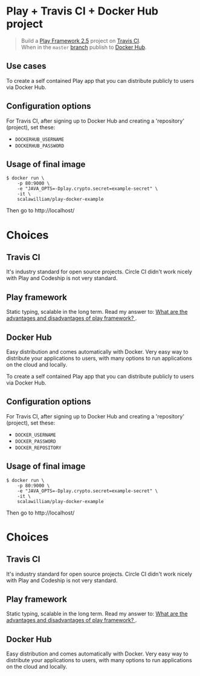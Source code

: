 # Play + Travis CI + Docker Hub project

> Build a [Play Framework 2.5](https://www.playframework.com/documentation/2.5.x/ScalaHome) project on [Travis CI](https://travis-ci.org/).
<br>When in the `master` [branch](https://help.github.com/articles/github-glossary/#branch) 
publish to [Docker Hub](https://hub.docker.com/).

## Use cases

To create a self contained Play app that you can distribute publicly to users via Docker Hub.

## Configuration options

For Travis CI, after signing up to Docker Hub and creating a 'repository' (project), set these:
* `DOCKERHUB_USERNAME`
* `DOCKERHUB_PASSWORD`

## Usage of final image

```
$ docker run \
    -p 80:9000 \
    -e "JAVA_OPTS=-Dplay.crypto.secret=example-secret" \
    -it \
    scalawilliam/play-docker-example 
```

Then go to http://localhost/

# Choices

## Travis CI
It's industry standard for open source projects. Circle CI didn't work nicely with Play and Codeship is not very standard.

## Play framework
Static typing, scalable in the long term. Read my answer to: [What are the advantages and disadvantages of play framework?
](https://www.quora.com/What-are-the-advantages-and-disadvantages-of-play-framework/answer/William-Narmontas).

## Docker Hub
Easy distribution and comes automatically with Docker. Very easy way to distribute your applications to users,
with many options to run applications on the cloud and locally.

To create a self contained Play app that you can distribute publicly to users via Docker Hub.

## Configuration options

For Travis CI, after signing up to Docker Hub and creating a 'repository' (project), set these:
* `DOCKER_USERNAME`
* `DOCKER_PASSWORD`
* `DOCKER_REPOSITORY`

## Usage of final image

```
$ docker run \
    -p 80:9000 \
    -e "JAVA_OPTS=-Dplay.crypto.secret=example-secret" \
    -it \
    scalawilliam/play-docker-example 
```

Then go to http://localhost/

# Choices

## Travis CI
It's industry standard for open source projects. Circle CI didn't work nicely with Play and Codeship is not very standard.

## Play framework
Static typing, scalable in the long term. Read my answer to: [What are the advantages and disadvantages of play framework?
](https://www.quora.com/What-are-the-advantages-and-disadvantages-of-play-framework/answer/William-Narmontas).

## Docker Hub
Easy distribution and comes automatically with Docker. Very easy way to distribute your applications to users,
with many options to run applications on the cloud and locally.
